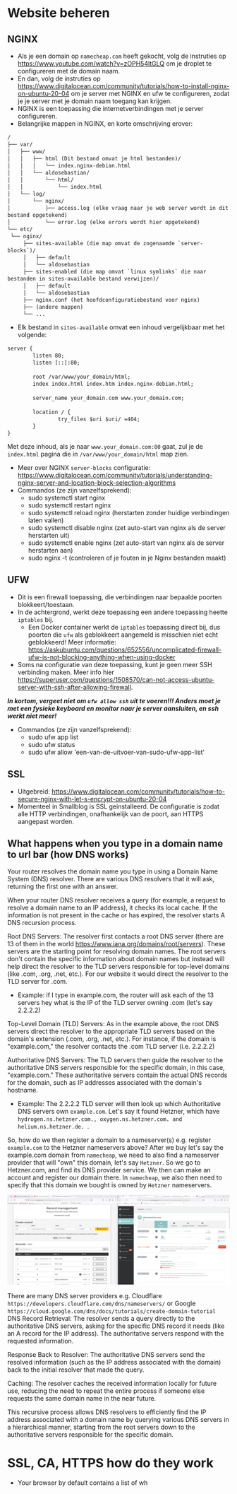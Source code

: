# Website beheren

## NGINX
- Als je een domain op `namecheap.com` heeft gekocht, volg de instruties op https://www.youtube.com/watch?v=zOPH54ltGLQ
om je droplet te configureren met de domain naam.
- En dan, volg de instruties op https://www.digitalocean.com/community/tutorials/how-to-install-nginx-on-ubuntu-20-04 om
je server met NGINX en ufw te configureren, zodat je je server met je domain naam toegang kan krijgen.
- NGINX is een toepassing die internetverbindingen met je server configureren.
- Belangrijke mappen in NGINX, en korte omschrijving erover:
```
/
├── var/
│   ├── www/
│   │   ├── html (Dit bestand omvat je html bestanden)/
│   │   │   └── index.nginx-debian.html
│   │   └── aldosebastian/
│   │       └── html/
│   │           └── index.html
│   └── log/
│       └── nginx/
│           ├── access.log (elke vraag naar je web server wordt in dit bestand opgetekend)
│           └── error.log (elke errors wordt hier opgetekend)
└── etc/
 └── nginx/
     ├── sites-available (die map omvat de zogenaamde `server-blocks`)/
     │   ├── default
     │   └── aldosebastian
     ├── sites-enabled (die map omvat `linux symlinks` die naar bestanden in sites-available bestand verwijzen)/
     │   ├── default
     │   └── aldosebastian
     ├── nginx.conf (het hoofdconfiguratiebestand voor nginx)
     ├── (andere mappen)
     └── ...
```
- Elk bestand in `sites-available` omvat een inhoud vergelijkbaar met het volgende:
```
server {
        listen 80;
        listen [::]:80;

        root /var/www/your_domain/html;
        index index.html index.htm index.nginx-debian.html;

        server_name your_domain.com www.your_domain.com;

        location / {
                try_files $uri $uri/ =404;
        }
}
```
Met deze inhoud, als je naar `www.your_domain.com:80` gaat, zul je de `index.html` pagina 
die in `/var/www/your_domain/html` map zien.
- Meer over NGINX `server-blocks` configuratie: https://www.digitalocean.com/community/tutorials/understanding-nginx-server-and-location-block-selection-algorithms
- Commandos (ze zijn vanzelfsprekend):
  - sudo systemctl start nginx
  - sudo systemctl restart nginx
  - sudo systemctl reload nginx (herstarten zonder huidige verbindingen laten vallen)
  - sudo systemctl disable nginx (zet auto-start van nginx als de server herstarten uit)
  - sudo systemctl enable nginx (zet auto-start van nginx als de server herstarten aan)
  - sudo nginx -t (controleren of je fouten in je Nginx bestanden maakt)
  
## UFW
- Dit is een firewall toepassing, die verbindingen naar bepaalde poorten blokkeert/toestaan.
- In de achtergrond, werkt deze toepassing een andere toepassing heette `iptables` bij.
  - Een Docker container werkt de `iptables` toepassing direct bij, dus poorten die `ufw` als geblokkeert aangemeld is
    misschien niet echt geblokkeerd! Meer informatie: https://askubuntu.com/questions/652556/uncomplicated-firewall-ufw-is-not-blocking-anything-when-using-docker
- Soms na configuratie van deze toepassing, kunt je geen meer SSH verbinding maken. Meer info hier https://superuser.com/questions/1508570/can-not-access-ubuntu-server-with-ssh-after-allowing-firewall.

    
***In kortom, vergeet niet om `ufw allow ssh` uit te voeren!!! Anders moet je met een fysieke keyboard en monitor
naar je server aansluiten, en ssh werkt niet meer!***

- Commandos (ze zijn vanzelfsprekend):
  - sudo ufw app list
  - sudo ufw status
  - sudo ufw allow 'een-van-de-uitvoer-van-sudo-ufw-app-list'
  
## SSL
- Uitgebreid: https://www.digitalocean.com/community/tutorials/how-to-secure-nginx-with-let-s-encrypt-on-ubuntu-20-04
- Momenteel in Smallblog is SSL geinstalleerd. De configuratie is zodat alle HTTP verbindingen, onafhankelijk van de poort,
aan HTTPS aangepast worden.

## What happens when you type in a domain name to url bar (how DNS works)
Your router resolves the domain name you type in using a Domain Name System (DNS) resolver. There are various DNS resolvers that it will ask, returning the first one with an answer.

When your router DNS resolver receives a query (for example, a request to resolve a domain name to an IP address), it checks its local cache. If the information is not present in the cache or has expired, the resolver starts A DNS recursion process.

Root DNS Servers: The resolver first contacts a root DNS server (there are 13 of them in the world https://www.iana.org/domains/root/servers). These servers are the starting point for resolving domain names. The root servers don't contain the specific information about domain names but instead will help direct the resolver to the TLD servers responsible for top-level domains (like .com, .org, .net, etc.). For our website it would direct the resolver to the TLD server for .com.

- Example: if I type in example.com, the router will ask each of the 13 servers hey what is the IP of the TLD server owning .com (let's say 2.2.2.2)

Top-Level Domain (TLD) Servers: As in the example above, the root DNS servers direct the resolver to the appropriate TLD servers based on the domain's extension (.com, .org, .net, etc.). For instance, if the domain is "example.com," the resolver contacts the .com TLD server (i.e. 2.2.2.2)

Authoritative DNS Servers: The TLD servers then guide the resolver to the authoritative DNS servers responsible for the specific domain, in this case, "example.com." These authoritative servers contain the actual DNS records for the domain, such as IP addresses associated with the domain's hostname.

- Example: The 2.2.2.2 TLD server will then look up which Authoritative DNS servers own `example.com`. Let's say it found Hetzner, which have `hydrogen.ns.hetzner.com., oxygen.ns.hetzner.com. and helium.ns.hetzner.de. `. 

So, how do we then register a domain to a nameserver(s) e.g. register `example.com` to the Hetzner nameservers above? 
After we buy let's say the example.com domain from `namecheap`, we need to also find a nameserver provider that will "own" this domain, let's say `Hetzner`. So we go to Hetzner.com, and find its DNS provider service. We then can make an account and register our domain there. In `namecheap`, we also then need to specify that this domain we bought is owned by `Hetzner` nameservers.

![alt text](image.png)

There are many DNS server providers e.g. Cloudflare `https://developers.cloudflare.com/dns/nameservers/` or Google `https://cloud.google.com/dns/docs/tutorials/create-domain-tutorial`
DNS Record Retrieval: The resolver sends a query directly to the authoritative DNS servers, asking for the specific DNS record it needs (like an A record for the IP address). The authoritative servers respond with the requested information.

Response Back to Resolver: The authoritative DNS servers send the resolved information (such as the IP address associated with the domain) back to the initial resolver that made the query.

Caching: The resolver caches the received information locally for future use, reducing the need to repeat the entire process if someone else requests the same domain name in the near future.

This recursive process allows DNS resolvers to efficiently find the IP address associated with a domain name by querying various DNS servers in a hierarchical manner, starting from the root servers down to the authoritative servers responsible for the specific domain.

# SSL, CA, HTTPS how do they work
- Your browser by default contains a list of wh